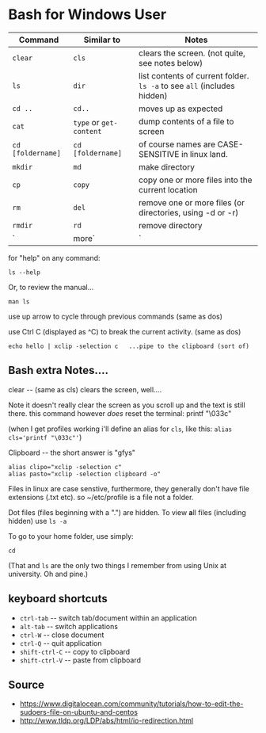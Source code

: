# Bash for Windows User

|Command|Similar to|Notes|
|-------|----------|-----|
|`clear` |`cls`| clears the screen. (not quite, see notes below)|
|`ls`    |`dir`| list contents of current folder. `ls -a` to see `all` (includes hidden)|
|`cd ..` |`cd..`|moves up as expected|
|`cat`   |`type` or `get-content`| dump contents of a file to screen|
|`cd [foldername]`|`cd [foldername]`| of course names are CASE-SENSITIVE in linux land.|
|`mkdir` |`md`| make directory|
|`cp` |`copy`| copy one or more files into the current location|
|`rm` |`del`| remove one or more files (or directories, using -d or -r)|
|`rmdir` |`rd`|remove directory|
|`| more` |`| more`|show results one page at a time|

    
for "help" on any command:

    ls --help

Or, to review the manual...

    man ls
    
use up arrow to cycle through previous commands (same as dos)

use Ctrl C (displayed as ^C) to break the current activity.  (same as dos)

    echo hello | xclip -selection c   ...pipe to the clipboard (sort of)
    
    
## Bash extra Notes....

clear -- (same as cls) clears the screen, well....

Note it doesn't really clear the screen as you scroll up and the text is still there.
this command however *does* reset the terminal: printf "\033c"

(when I get profiles working i'll define an alias for `cls`, like this: `alias cls='printf "\033c"'`)
    
Clipboard -- the short answer is "gfys"
    
    alias clipo="xclip -selection c" 
    alias pasto="xclip -selection clipboard -o"

    
    
Files in linux are case senstive, furthermore, they generally don't have file extensions (.txt etc). so ~/etc/profile is a file not a folder.

Dot files (files beginning with a ".") are hidden. To view **a**ll files (including hidden) use `ls -a`

To go to your home folder, use simply:

    cd 

(That and `ls` are the only two things I remember from using Unix at university. Oh and pine.)
    
## keyboard shortcuts

 * `ctrl-tab`  -- switch tab/document within an application
 * `alt-tab` -- switch applications
 * `ctrl-W` -- close document
 * `ctrl-Q` -- quit application
 * `shift-ctrl-C` -- copy to clipboard
 * `shift-ctrl-V` -- paste from clipboard
   

## Source

 * <https://www.digitalocean.com/community/tutorials/how-to-edit-the-sudoers-file-on-ubuntu-and-centos>
 * <http://www.tldp.org/LDP/abs/html/io-redirection.html>